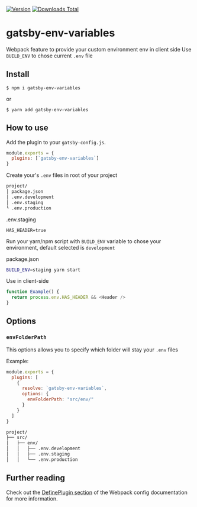 [![Version](https://img.shields.io/npm/v/gatsby-env-variables.svg)](https://www.npmjs.com/package/gatsby-env-variables)
[![Downloads Total](https://img.shields.io/npm/dt/gatsby-env-variables.svg)](https://www.npmjs.com/package/gatsby-env-variables)

# gatsby-env-variables

Webpack feature to provide your custom environment env in client side
Use `BUILD_ENV` to chose current `.env` file

## Install

`$ npm i gatsby-env-variables`

or

`$ yarn add gatsby-env-variables`

## How to use

Add the plugin to your `gatsby-config.js`.
```javascript
module.exports = {
  plugins: [`gatsby-env-variables`]
}
```

Create your's `.env` files in root of your project

```bash
project/
│ package.json
│ .env.development
│ .env.staging
└ .env.production
```

.env.staging
```env
HAS_HEADER=true
```

Run your yarn/npm script with `BUILD_ENV` variable to chose your environment, default selected is `development`

package.json
```bash
BUILD_ENV=staging yarn start
```

Use in client-side
```javascript
function Example() {
  return process.env.HAS_HEADER && <Header />
}
```

## Options

### `envFolderPath`

This options allows you to specify which folder will stay your `.env` files

Example:
```javascript
module.exports = {
  plugins: [
    {
      resolve: `gatsby-env-variables`,
      options: {
        envFolderPath: "src/env/"
      }
    }
  ]
}
```

```bash
project/
├── src/
│	├── env/
│	│	├── .env.development
│	│	├── .env.staging
│	│	└── .env.production
```

## Further reading

Check out the [DefinePlugin section][1] of the Webpack config documentation for more information.

[1]: https://webpack.js.org/plugins/define-plugin/
